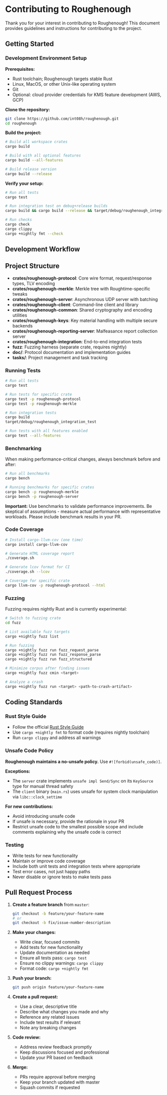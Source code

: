 # Contributing to Roughenough

Thank you for your interest in contributing to Roughenough! This document provides guidelines and instructions 
for contributing to the project.

## Getting Started

### Development Environment Setup

**Prerequisites:**
- Rust toolchain; Roughenough targets stable Rust
- Linux, MacOS, or other Unix-like operating system
- Git
- Optional: cloud provider credentials for KMS feature development (AWS, GCP)

**Clone the repository:**

```bash
git clone https://github.com/int08h/roughenough.git
cd roughenough
```

**Build the project:**

```bash
# Build all workspace crates
cargo build

# Build with all optional features
cargo build --all-features

# Build release version
cargo build --release
```

**Verify your setup:**

```bash
# Run all tests
cargo test

# Run integration test on debug+release builds
cargo build && cargo build --release && target/debug/roughenough_integration_test

# Run checks
cargo check
cargo clippy
cargo +nightly fmt --check
```

## Development Workflow

## Project Structure

- **crates/roughenough-protocol**: Core wire format, request/response types, TLV encoding
- **crates/roughenough-merkle**: Merkle tree with Roughtime-specific tweaks
- **crates/roughenough-server**: Asynchronous UDP server with batching
- **crates/roughenough-client**: Command-line client and library
- **crates/roughenough-common**: Shared cryptography and encoding utilities
- **crates/roughenough-keys**: Key material handling with multiple secure backends
- **crates/roughenough-reporting-server**: Malfeasance report collection server
- **crates/roughenough-integration**: End-to-end integration tests
- **fuzz**: Fuzzing harness (separate crate, requires nightly)
- **doc/**: Protocol documentation and implementation guides
- **tasks/**: Project management and task tracking

### Running Tests

```bash
# Run all tests
cargo test

# Run tests for specific crate
cargo test -p roughenough-protocol
cargo test -p roughenough-merkle

# Run integration tests
cargo build
target/debug/roughenough_integration_test

# Run tests with all features enabled
cargo test --all-features
```

### Benchmarking

When making performance-critical changes, always benchmark before and after:

```bash
# Run all benchmarks
cargo bench

# Running benchmarks for specific crates
cargo bench -p roughenough-merkle
cargo bench -p roughenough-server
```

**Important:** Use benchmarks to validate performance improvements. Be skeptical of assumptions - measure actual 
performance with representative workloads. Please include benchmark results in your PR.

### Code Coverage

```bash
# Install cargo-llvm-cov (one time)
cargo install cargo-llvm-cov

# Generate HTML coverage report
./coverage.sh

# Generate lcov format for CI
./coverage.sh --lcov

# Coverage for specific crate
cargo llvm-cov -p roughenough-protocol --html
```

### Fuzzing

Fuzzing requires nightly Rust and is currently experimental:

```bash
# Switch to fuzzing crate
cd fuzz

# List available fuzz targets
cargo +nightly fuzz list

# Run fuzzing
cargo +nightly fuzz run fuzz_request_parse
cargo +nightly fuzz run fuzz_response_parse
cargo +nightly fuzz run fuzz_structured

# Minimize corpus after finding issues
cargo +nightly fuzz cmin <target>

# Analyze a crash
cargo +nightly fuzz run <target> <path-to-crash-artifact>
```

## Coding Standards

### Rust Style Guide

- Follow the official [Rust Style Guide](https://doc.rust-lang.org/nightly/style-guide/)
- Use `cargo +nightly fmt` to format code (requires nightly toolchain)
- Run `cargo clippy` and address all warnings

### Unsafe Code Policy

**Roughenough maintains a no-unsafe policy.** Use `#![forbid(unsafe_code)]`.

**Exceptions:**
- The `server` crate implements `unsafe impl Send/Sync` on its `KeySource` type for manual thread safety
- The `client` binary (`main.rs`) uses unsafe for system clock manipulation via `libc::clock_settime`

**For new contributions:**
- Avoid introducing unsafe code
- If unsafe is necessary, provide the rationale in your PR
- Restrict unsafe code to the smallest possible scope and include comments explaining why the unsafe code is correct

### Testing

- Write tests for new functionality
- Maintain or improve code coverage
- Include both unit tests and integration tests where appropriate
- Test error cases, not just happy paths
- Never disable or ignore tests to make tests pass

## Pull Request Process

1. **Create a feature branch** from `master`:
   ```bash
   git checkout -b feature/your-feature-name
   # or
   git checkout -b fix/issue-number-description
   ```

2. **Make your changes:**
   - Write clear, focused commits
   - Add tests for new functionality
   - Update documentation as needed
   - Ensure all tests pass: `cargo test`
   - Ensure no clippy warnings: `cargo clippy`
   - Format code: `cargo +nightly fmt`

3. **Push your branch:**
   ```bash
   git push origin feature/your-feature-name
   ```

4. **Create a pull request:**
   - Use a clear, descriptive title
   - Describe what changes you made and why
   - Reference any related issues
   - Include test results if relevant
   - Note any breaking changes

5. **Code review:**
   - Address review feedback promptly
   - Keep discussions focused and professional
   - Update your PR based on feedback

6. **Merge:**
   - PRs require approval before merging
   - Keep your branch updated with master
   - Squash commits if requested

